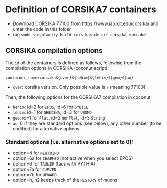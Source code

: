 # Definition of CORSIKA7 containers

- Download CORSIKA 7.7100 from https://www.iap.kit.edu/corsika/ and untar the code in this folder
- run `sudo singularity build corsika<id>.sif corsika_<id>.def`

## CORSIKA compilation options

The `id` of the containers is defined as follows, following from the compilation options in CORSIKA (coconut script):

`container_name=corsika${cver}${hehim}${lehim}${geo}${ao}`

- `cver`: corsika version. Only possible value is `7` (meaning 77100) 

Then, the following options for the CORSIKA7 compilation in coconut:

- `hehim`: id=2 for `EPOS`, id=6 for `SYBILL`
- `lehim`: id=1 for `GHEISHA`, id=3 for `URQMD`
- `geo`: id=1 for `Flat`, id=2 `nonFlat`, id=3 `String`
- `ao`: 0 if they are standard options (see below), any other number (to be codified) for alternative options


### Standard options (i.e. alternative options set to 0): 

- option=4 for `NEUTRINO`
- option=6a for `CHARMED` (not active when you select EPOS)
- option=6 for `TAULEP` (taus with PYTHIA) 
- option=7a for `CURVED`
- option=7b for `UPWARD`
- option=h, h2 keeps track of the `HISTORY` of muons
